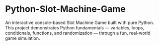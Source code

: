# Python-Slot-Machine-Game
An interactive console-based Slot Machine Game built with pure Python. This project demonstrates Python fundamentals — variables, loops, conditionals, functions, and randomization — through a fun, real-world game simulation.
